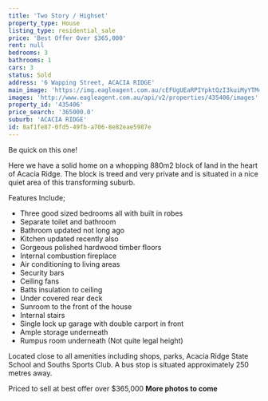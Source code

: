 ```yaml
---
title: 'Two Story / Highset'
property_type: House
listing_type: residential_sale
price: 'Best Offer Over $365,000'
rent: null
bedrooms: 3
bathrooms: 1
cars: 3
status: Sold
address: '6 Wapping Street, ACACIA RIDGE'
main_image: 'https://img.eagleagent.com.au/cEFUgUEaRPIYpktQzI3kuiMyYTM=/1280x854/smart/https://s3-us-west-2.amazonaws.com/eagleagent-orig/images/6824212/116643223-image-M.jpg'
images: 'http://www.eagleagent.com.au/api/v2/properties/435406/images'
property_id: '435406'
price_search: '365000.0'
suburb: 'ACACIA RIDGE'
id: 8af1fe87-0fd5-49fb-a706-8e82eae5987e
---
```

Be quick on this one!

Here we have a solid home on a whopping 880m2 block of land in the heart of Acacia Ridge. The block is treed and very private and is situated in a nice quiet area of this transforming suburb.

Features Include;
*  Three good sized bedrooms all with built in robes
*  Separate toilet and bathroom
*  Bathroom updated not long ago
*  Kitchen updated recently also
*  Gorgeous polished hardwood timber floors
*  Internal combustion fireplace
*  Air conditioning to living areas
*  Security bars
*  Ceiling fans
*  Batts insulation to ceiling
*  Under covered rear deck
*  Sunroom to the front of the house
*  Internal stairs
*  Single lock up garage with double carport in front
*  Ample storage underneath
*  Rumpus room underneath (Not quite legal height)

Located close to all amenities including shops, parks, Acacia Ridge State School and Souths Sports Club. A bus stop is situated approximately 250 metres away.

Priced to sell at best offer over $365,000
**More photos to come**